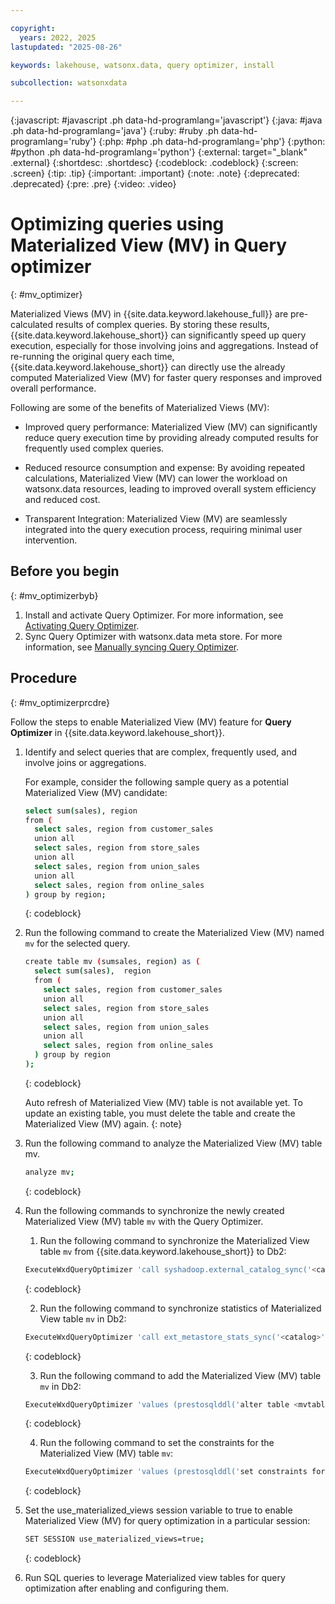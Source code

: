 ```yaml
---

copyright:
  years: 2022, 2025
lastupdated: "2025-08-26"

keywords: lakehouse, watsonx.data, query optimizer, install

subcollection: watsonxdata

---
```


{:javascript: #javascript .ph data-hd-programlang='javascript'}
{:java: #java .ph data-hd-programlang='java'}
{:ruby: #ruby .ph data-hd-programlang='ruby'}
{:php: #php .ph data-hd-programlang='php'}
{:python: #python .ph data-hd-programlang='python'}
{:external: target="_blank" .external}
{:shortdesc: .shortdesc}
{:codeblock: .codeblock}
{:screen: .screen}
{:tip: .tip}
{:important: .important}
{:note: .note}
{:deprecated: .deprecated}
{:pre: .pre}
{:video: .video}

# Optimizing queries using Materialized View (MV) in Query optimizer
{: #mv_optimizer}

Materialized Views (MV) in {{site.data.keyword.lakehouse_full}} are pre-calculated results of complex queries. By storing these results, {{site.data.keyword.lakehouse_short}} can significantly speed up query execution, especially for those involving joins and aggregations. Instead of re-running the original query each time, {{site.data.keyword.lakehouse_short}} can directly use the already computed Materialized View (MV) for faster query responses and improved overall performance.

Following are some of the benefits of Materialized Views (MV):

   * Improved query performance: Materialized View (MV) can significantly reduce query execution time by providing already computed results for frequently used complex queries.

   * Reduced resource consumption and expense: By avoiding repeated calculations, Materialized View (MV) can lower the workload on watsonx.data resources, leading to improved overall system efficiency and reduced cost.

   * Transparent Integration: Materialized View (MV) are seamlessly integrated into the query execution process, requiring minimal user intervention.

## Before you begin
{: #mv_optimizerbyb}

1. Install and activate Query Optimizer. For more information, see [Activating Query Optimizer](/docs/watsonxdata?topic=watsonxdata-install_optimizer).
2. Sync Query Optimizer with watsonx.data meta store. For more information, see [Manually syncing Query Optimizer](/docs/watsonxdata?topic=watsonxdata-sync_optimizer_meta).

## Procedure
{: #mv_optimizerprcdre}

Follow the steps to enable Materialized View (MV) feature for **Query Optimizer** in {{site.data.keyword.lakehouse_short}}.

1. Identify and select queries that are complex, frequently used, and involve joins or aggregations.

   For example, consider the following sample query as a potential Materialized View (MV) candidate:

   ```bash
   select sum(sales), region
   from (
     select sales, region from customer_sales
     union all
     select sales, region from store_sales
     union all
     select sales, region from union_sales
     union all
     select sales, region from online_sales
   ) group by region;
   ```
   {: codeblock}

3. Run the following command to create the Materialized View (MV) named `mv` for the selected query.

   ```bash
   create table mv (sumsales, region) as (
     select sum(sales),  region
     from (
       select sales, region from customer_sales
       union all
       select sales, region from store_sales
       union all
       select sales, region from union_sales
       union all
       select sales, region from online_sales
     ) group by region
   );
   ```
   {: codeblock}

   Auto refresh of Materialized View (MV) table is not available yet. To update an existing table, you must delete the table and create the Materialized View (MV) again.
   {: note}

4. Run the following command to analyze the Materialized View (MV) table mv.

   ```bash
   analyze mv;
   ```
   {: codeblock}

5. Run the following commands to synchronize the newly created Materialized View (MV) table `mv` with the Query Optimizer.

   1. Run the following command to synchronize the Materialized View table `mv` from {{site.data.keyword.lakehouse_short}} to Db2:

   ```bash
   ExecuteWxdQueryOptimizer 'call syshadoop.external_catalog_sync('<catalog>', '<SCHEMA>', '<mvtablename>', 'REPLACE', 'CONTINUE', 'OAAS')';
   ```
   {: codeblock}

   2. Run the following command to synchronize statistics of Materialized View table `mv` in Db2:

   ```bash
   ExecuteWxdQueryOptimizer 'call ext_metastore_stats_sync('<catalog>', '<SCHEMA>', '<MVTABLENAME>', '<engine-internal-URL:port>', '<admin>', '<admin-password>', 'true')';
   ```
   {: codeblock}

   3. Run the following command to add the Materialized View (MV) table `mv` in Db2:

   ```bash
   ExecuteWxdQueryOptimizer 'values (prestosqlddl('alter table <mvtablename> add materialized query (<query>) data initially deferred refresh deferred maintained by user enable query optimization', '<catalog>', '<SCHEMA>'))';
   ```
   {: codeblock}

   4. Run the following command to set the constraints for the Materialized View (MV) table `mv`:

   ```bash
   ExecuteWxdQueryOptimizer 'values (prestosqlddl('set constraints for <mvtablename> all immediate unchecked', '<catalog>', '<SCHEMA>'))';
   ```
   {: codeblock}

6. Set the use_materialized_views session variable to true to enable Materialized View (MV) for query optimization in a particular session:

   ```bash
   SET SESSION use_materialized_views=true;
   ```
   {: codeblock}

7. Run SQL queries to leverage Materialized view tables for query optimization after enabling and configuring them.
